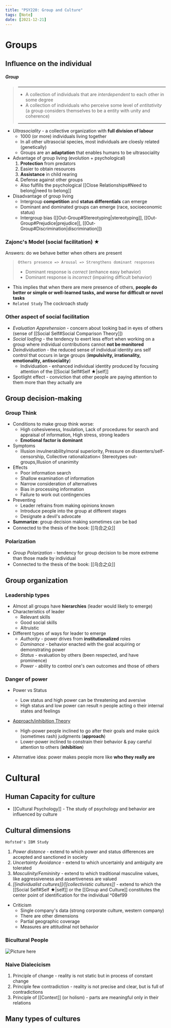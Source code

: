```yaml
---
title: "PSY220: Group and Culture"
tags: [Note]
date: [2021-12-21]
---
```


# Groups

## Influence on the individual

##### Group
> ------------------------------------------------------------
> - A collection of individuals that are *interdependent* to each other in some degree
> - A collection of individuals who perceive some level of *entitativity* (a group considers themselves to be a entity with unity and coherence)
>
> ------------------------------------------------------------

- *Ultrasociality* - a collective organization with **full division of labour**
    * 1000 (or more) individuals living together
    * In all other ultrasocial species, most individuals are cloesly related (genetically)
    * Groups are an **adaptation** that enables humans to be ultrasociality
- Advantage of group living (evolution + psychological)
    1. **Protection** from predators
    2. Easier to obtain resources
    3. **Assistance** in child rearing
    4. Defense against other groups
    - Also fulfills the psychological [[Close Relationships#Need to belong|need to belong]]
- Disadvantage of group living
    * Intergroup **competition** and **status differentials** can emerge
    * Dominant and dominated groups can emerge (race, socioeconomic status)
    * Intergroup bias ([[Out-Group#Stereotyping|stereotyping]], [[Out-Group#Prejudice|prejudice]], [[Out-Group#Discrimination|discrimination]])

### Zajonc's Model (social facilitation) ★

Answers: do we behave better when others are present

> `Others presence => Arousal => Strengthens dominant responses`
> - Dominant response is *correct* (enhance easy behavior)
> - Dominant response is *incorrect* (impairing difficult behavior)
- This implies that when there are mere presence of others, **people do better or simple or well-learned tasks, and worse for difficult or novel tasks**
- `Related Study` The cockroach study

### Other aspect of social facilitation

- *Evaluation Apprehension* - concern about looking bad in eyes of others (sense of [[Social Self#Social Comparison Theory]])
- *Social loafing* - the tendency to exert less effort when working on a group where individual contributions cannot **not be monitored**
- *Deindividuation* - the reduced sense of individual identity ans self control that occurs in large groups (**impulsivity, irrationality, emotionality, antisociality**)
    * Individuation - enhanced individual identity produced by focusing attention of the [[Social Self#Self ★|self]]
- Spotlight effect - conviction that other people are paying attention to them more than they actually are

## Group decision-making

### Group Think

- Conditions to make group think worse:
    * High cohesiveness, Insulation, Lack of procedures for search and appraisal of information, High stress, strong leaders
    * **Emotional factor is dominant**
- Symptoms
    * Illusion invulnerability/moral superiority, Pressure on dissenters/self-censorship, Collective rationalization< Stereotypes out-groups,Illusion of unanimity
- Effects
    * Poor information search
    * Shallow examination of information
    * Narrow consideration of alternatives
    * Bias in processing information
    * Failure to work out contingencies
- Preventing
    * Leader refrains from making opinions known
    * Introduce people into the group at different stages
    * Designate a devil's advocate
- **Summarize**: group decision making sometimes can be bad
- Connected to the thesis of the book: [[乌合之众]]

### Polarization

- *Group Polarization* - tendency for group decision to be more extreme than those made by individual
- Connected to the thesis of the book: [[乌合之众]]


## Group organization

### Leadership types

- Almost all groups have **hierarchies** (leader would likely to emerge)
- Characteristics of leader
    * Relevant skills
    * Good social skills
    * Altruistic
- Different types of ways for leader to emerge
    * *Authority* - power drives from **institutionalized** roles
    * *Dominance* - behavior enacted with the goal acquiring or demonstrating power
    * *Status* - evaluation by others (been respected, and have prominence)
    * *Power* - ability to control one's own outcomes and those of others

### Danger of power

- Power vs Status
    * Low status and high power can be threatening and aversive
    * High status and low power can result n people acting o their internal states and feelings

- <u>Approach/inhibition Theory</u>
    * High-power people inclined to go after their goals and make quick (sometimes rash) judgments (**approach**)
    * Lower-power inclined to constrain their behavior & pay careful attention to others (**inhibition**)
- Alternative idea: power makes people more like **who they really are**


# Cultural

## Human Capacity for culture

- [[Cultural Psychology]] - The study of psychology and behavior are influenced by culture

## Cultural dimensions

`Hofsted's IBM Study`

1. *Power distance* - extend to which power and status differences are accepted and sanctioned in society
2. *Uncertainty Avoidance* - extend to which uncertainly and ambiguity are tolerated
3. *Masculinity/Femininity* - extend to which traditional masculine values, like aggressiveness and assertiveness are valued
4. *[[individualist cultures]]/[[collectivistic cultures]]* - extend to which the [[Social Self#Self ★|self]] or the [[Group and Culture]] constitutes the center point of identification for the individual ^08ef99

- Criticism
    * Single company's data (strong corporate culture, western company)
    * There are other dimensions
    * Partial geographic coverage
    * Measures are attitudinal not behavior


### Bicultural People

![Picture here]()


### Naive Dialecicism

1. Principle of change - reality is not static but in process of constant change
2. Principle few contradiction - reality is not precise and clear, but is full of contradictions
3. Principle of [[Context]] (or holism) - parts are meaningful only in their relations

## Many types of cultures
